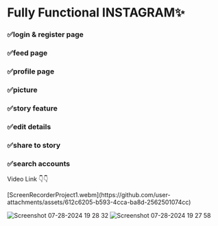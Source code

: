 <h1>Fully Functional INSTAGRAM✨</h1>

<h3>✅login & register page</h3>
<h3>✅feed page</h3>
<h3>✅profile page</h3>
<h3>✅picture</h3>
<h3>✅story feature</h3>
<h3>✅edit details</h3>
<h3>✅share to story</h3>
<h3>✅search accounts</h3


<h2>Video Link 👇👇</h2>


<p>
[ScreenRecorderProject1.webm](https://github.com/user-attachments/assets/612c6205-b593-4cca-ba8d-2562501074cc)


![Screenshot 07-28-2024 19 28 32](https://github.com/user-attachments/assets/c2ccffd8-023d-4e90-942d-033d9e2ffb23)
![Screenshot 07-28-2024 19 27 58](https://github.com/user-attachments/assets/38f2d8bd-5526-4c66-8645-a4a69bd5b90b)

</p>
